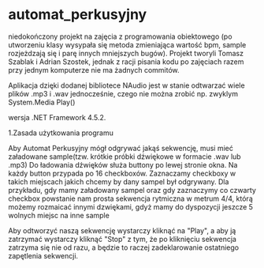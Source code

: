 # automat_perkusyjny
niedokończony projekt na zajęcia z programowania obiektowego 
(po utworzeniu klasy wysypała się metoda zmieniająca wartość bpm, sample rozjeżdzają się i parę innych mniejszych bugów). 
Projekt tworyli Tomasz Szablak i Adrian Szostek, jednak z racji pisania kodu po zajęciach razem przy jednym komputerze nie ma żadnych 
commitów. 

Aplikacja dzięki dodanej bibliotece NAudio jest w stanie odtwarzać wiele plików .mp3 i .wav jednocześnie, czego nie można zrobić
np. zwyklym System.Media Play()

wersja .NET Framework 4.5.2.

1.Zasada użytkowania programu

  Aby Automat Perkusyjny mógł odgrywać jakąś sekwencję, musi mieć załadowane sample(tzw. krótkie próbki dźwiękowe w formacie .wav lub .mp3)
  Do ładowania dźwięków służa buttony po lewej stronie okna. Na każdy button przypada po 16 checkboxów. Zaznaczamy checkboxy w
  takich miejscach jakich chcemy by dany sampel był odgrywany. Dla przykładu, gdy mamy załadowany sampel oraz gdy zaznaczymy co czwarty checkbox powstanie nam prosta 
  sekwencja rytmiczna w metrum 4/4, którą możemy rozmaicać innymi dzwiękami, gdyż mamy do dyspozycji jeszcze 5 wolnych miejsc na inne sample
  
  Aby odtworzyć naszą sekwencję wystarczy kliknąć na "Play", a aby ją zatrzymać wystarczy kliknąć "Stop" z tym, że po kliknięciu sekwencja zatrzyma się nie od razu, a 
  będzie to raczej zadeklarowanie ostatniego zapętlenia sekwencji.
  
  

